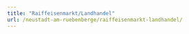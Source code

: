 ```yaml
---
title: "Raiffeisenmarkt/Landhandel"
url: /neustadt-am-ruebenberge/raiffeisenmarkt-landhandel/
---
```

